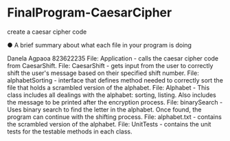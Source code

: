 # FinalProgram-CaesarCipher
create a caesar cipher code

● A brief summary about what each file in your program is doing

Danela Agpaoa
823622235
File: Application - calls the caesar cipher code from CaesarShift.
File: CaesarShift - gets input from the user to correctly shift the user's message based on their specified shift number.
File: alphabetSorting - interface that defines method needed to correctly sort the file that holds a scrambled version of the alphabet.
File: Alphabet - This class includes all dealings with the alphabet: sorting, listing. Also includes the message to be printed after the encryption process.
File: binarySearch - Uses binary search to find the letter in the alphabet. Once found, the program can continue with the shifting process.
File: alphabet.txt - contains the scrambled version of the alphabet.
File: UnitTests - contains the unit tests for the testable methods in each class.
